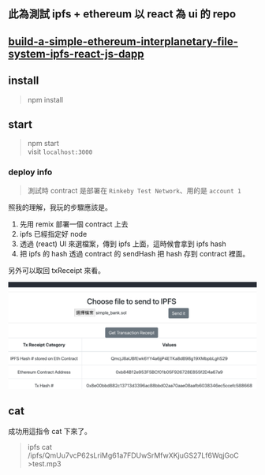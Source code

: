 ## 此為測試 ipfs + ethereum 以 react 為 ui 的 repo
## [build-a-simple-ethereum-interplanetary-file-system-ipfs-react-js-dapp](https://itnext.io/build-a-simple-ethereum-interplanetary-file-system-ipfs-react-js-dapp-23ff4914ce4e)

## install
 > npm install

## start
 > npm start  
 > visit `localhost:3000`
 
### deploy info
 > 測試時 contract 是部署在 `Rinkeby Test Network`、用的是 `account 1`

照我的理解，我玩的步驟應該是。
1. 先用 remix 部署一個 contract 上去
2. ipfs 已經指定好 node
3. 透過 (react) UI 來選檔案，傳到 ipfs 上面，這時候會拿到 ipfs hash
4. 把 ipfs 的 hash 透過 contract 的 sendHash 把 hash 存到 contract 裡面。

另外可以取回 txReceipt 來看。

![image info](./assets/001.png)


## cat
 成功用這指令 cat 下來了。
 > ipfs cat /ipfs/QmUu7vcP62sLriMg61a7FDUwSrMfwXKjuGS27Lf6WqjGoC >test.mp3
